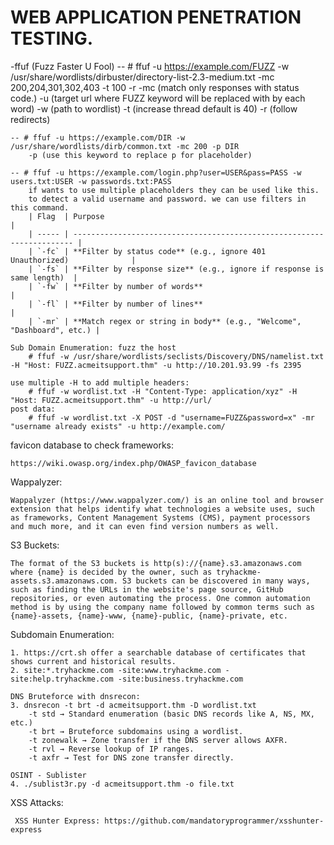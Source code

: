 # WEB APPLICATION PENETRATION TESTING.

-ffuf (Fuzz Faster U Fool)
	-- # ffuf -u https://example.com/FUZZ -w /usr/share/wordlists/dirbuster/directory-list-2.3-medium.txt -mc 200,204,301,302,403 -t 100 -r
		-mc (match only responses with status code.)
		-u (target url where FUZZ keyword will be replaced with by each word)
		-w (path to wordlist)
		-t (increase thread default is 40)
		-r (follow redirects)

	-- # ffuf -u https://example.com/DIR -w /usr/share/wordlists/dirb/common.txt -mc 200 -p DIR
		-p (use this keyword to replace p for placeholder)

	-- # ffuf -u https://example.com/login.php?user=USER&pass=PASS -w users.txt:USER -w passwords.txt:PASS
		if wants to use multiple placeholders they can be used like this.
		to detect a valid username and password. we can use filters in this command.
		| Flag  | Purpose                                                                |
		| ----- | ---------------------------------------------------------------------- |
		| `-fc` | **Filter by status code** (e.g., ignore 401 Unauthorized)              |
		| `-fs` | **Filter by response size** (e.g., ignore if response is same length)  |
		| `-fw` | **Filter by number of words**                                          |
		| `-fl` | **Filter by number of lines**                                          |
		| `-mr` | **Match regex or string in body** (e.g., "Welcome", "Dashboard", etc.) |

	Sub Domain Enumeration: fuzz the host
		# ffuf -w /usr/share/wordlists/seclists/Discovery/DNS/namelist.txt -H "Host: FUZZ.acmeitsupport.thm" -u http://10.201.93.99 -fs 2395

	use multiple -H to add multiple headers:
		# ffuf -w wordlist.txt -H "Content-Type: application/xyz" -H "Host: FUZZ.acmeitsupport.thm" -u http://url/
	post data:
		# ffuf -w wordlist.txt -X POST -d "username=FUZZ&password=x" -mr "username already exists" -u http://example.com/


favicon database to check frameworks:

    https://wiki.owasp.org/index.php/OWASP_favicon_database

Wappalyzer:

	Wappalyzer (https://www.wappalyzer.com/) is an online tool and browser extension that helps identify what technologies a website uses, such as frameworks, Content Management Systems (CMS), payment processors and much more, and it can even find version numbers as well.

S3 Buckets:

	The format of the S3 buckets is http(s)://{name}.s3.amazonaws.com where {name} is decided by the owner, such as tryhackme-assets.s3.amazonaws.com. S3 buckets can be discovered in many ways, such as finding the URLs in the website's page source, GitHub repositories, or even automating the process. One common automation method is by using the company name followed by common terms such as {name}-assets, {name}-www, {name}-public, {name}-private, etc.

Subdomain Enumeration:

	1. https://crt.sh offer a searchable database of certificates that shows current and historical results.
	2. site:*.tryhackme.com -site:www.tryhackme.com -site:help.tryhackme.com -site:business.tryhackme.com
	
	DNS Bruteforce with dnsrecon:
	3. dnsrecon -t brt -d acmeitsupport.thm -D wordlist.txt
		-t std → Standard enumeration (basic DNS records like A, NS, MX, etc.)
		-t brt → Bruteforce subdomains using a wordlist.
		-t zonewalk → Zone transfer if the DNS server allows AXFR.
		-t rvl → Reverse lookup of IP ranges.
		-t axfr → Test for DNS zone transfer directly.

	OSINT - Sublister
	4. ./sublist3r.py -d acmeitsupport.thm -o file.txt
 

 XSS Attacks:

 	 XSS Hunter Express: https://github.com/mandatoryprogrammer/xsshunter-express
 	 